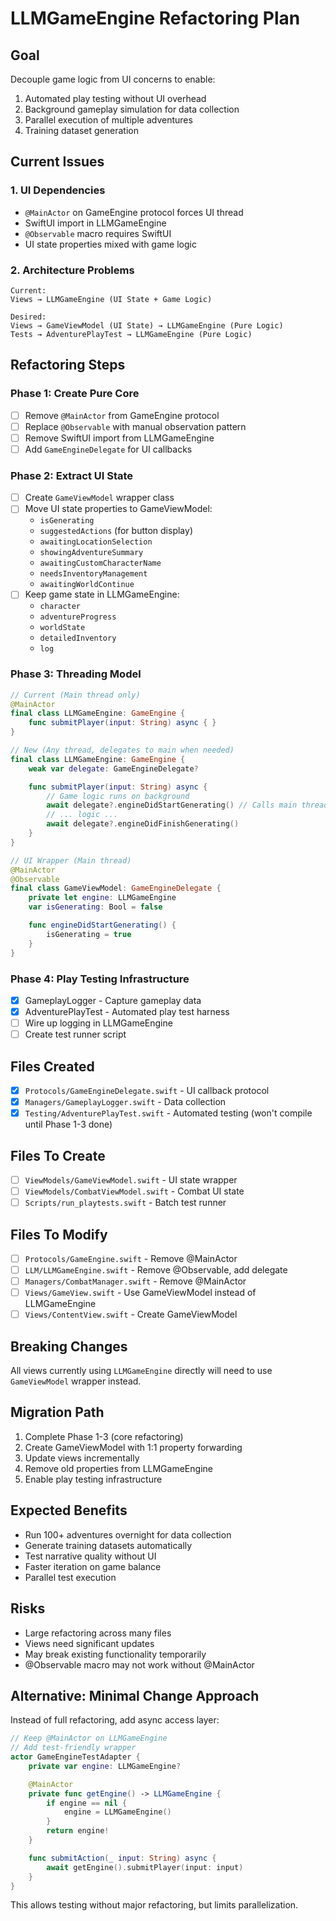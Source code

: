 # LLMGameEngine Refactoring Plan

## Goal
Decouple game logic from UI concerns to enable:
1. Automated play testing without UI overhead
2. Background gameplay simulation for data collection
3. Parallel execution of multiple adventures
4. Training dataset generation

## Current Issues

### 1. UI Dependencies
- `@MainActor` on GameEngine protocol forces UI thread
- SwiftUI import in LLMGameEngine
- `@Observable` macro requires SwiftUI
- UI state properties mixed with game logic

### 2. Architecture Problems
```
Current:
Views → LLMGameEngine (UI State + Game Logic)

Desired:
Views → GameViewModel (UI State) → LLMGameEngine (Pure Logic)
Tests → AdventurePlayTest → LLMGameEngine (Pure Logic)
```

## Refactoring Steps

### Phase 1: Create Pure Core
- [ ] Remove `@MainActor` from GameEngine protocol
- [ ] Replace `@Observable` with manual observation pattern
- [ ] Remove SwiftUI import from LLMGameEngine
- [ ] Add `GameEngineDelegate` for UI callbacks

### Phase 2: Extract UI State
- [ ] Create `GameViewModel` wrapper class
- [ ] Move UI state properties to GameViewModel:
  - `isGenerating`
  - `suggestedActions` (for button display)
  - `awaitingLocationSelection`
  - `showingAdventureSummary`
  - `awaitingCustomCharacterName`
  - `needsInventoryManagement`
  - `awaitingWorldContinue`
- [ ] Keep game state in LLMGameEngine:
  - `character`
  - `adventureProgress`
  - `worldState`
  - `detailedInventory`
  - `log`

### Phase 3: Threading Model
```swift
// Current (Main thread only)
@MainActor
final class LLMGameEngine: GameEngine {
    func submitPlayer(input: String) async { }
}

// New (Any thread, delegates to main when needed)
final class LLMGameEngine: GameEngine {
    weak var delegate: GameEngineDelegate?

    func submitPlayer(input: String) async {
        // Game logic runs on background
        await delegate?.engineDidStartGenerating() // Calls main thread
        // ... logic ...
        await delegate?.engineDidFinishGenerating()
    }
}

// UI Wrapper (Main thread)
@MainActor
@Observable
final class GameViewModel: GameEngineDelegate {
    private let engine: LLMGameEngine
    var isGenerating: Bool = false

    func engineDidStartGenerating() {
        isGenerating = true
    }
}
```

### Phase 4: Play Testing Infrastructure
- [x] GameplayLogger - Capture gameplay data
- [x] AdventurePlayTest - Automated play test harness
- [ ] Wire up logging in LLMGameEngine
- [ ] Create test runner script

## Files Created
- [x] `Protocols/GameEngineDelegate.swift` - UI callback protocol
- [x] `Managers/GameplayLogger.swift` - Data collection
- [x] `Testing/AdventurePlayTest.swift` - Automated testing (won't compile until Phase 1-3 done)

## Files To Create
- [ ] `ViewModels/GameViewModel.swift` - UI state wrapper
- [ ] `ViewModels/CombatViewModel.swift` - Combat UI state
- [ ] `Scripts/run_playtests.swift` - Batch test runner

## Files To Modify
- [ ] `Protocols/GameEngine.swift` - Remove @MainActor
- [ ] `LLM/LLMGameEngine.swift` - Remove @Observable, add delegate
- [ ] `Managers/CombatManager.swift` - Remove @MainActor
- [ ] `Views/GameView.swift` - Use GameViewModel instead of LLMGameEngine
- [ ] `Views/ContentView.swift` - Create GameViewModel

## Breaking Changes
All views currently using `LLMGameEngine` directly will need to use `GameViewModel` wrapper instead.

## Migration Path
1. Complete Phase 1-3 (core refactoring)
2. Create GameViewModel with 1:1 property forwarding
3. Update views incrementally
4. Remove old properties from LLMGameEngine
5. Enable play testing infrastructure

## Expected Benefits
- Run 100+ adventures overnight for data collection
- Generate training datasets automatically
- Test narrative quality without UI
- Faster iteration on game balance
- Parallel test execution

## Risks
- Large refactoring across many files
- Views need significant updates
- May break existing functionality temporarily
- @Observable macro may not work without @MainActor

## Alternative: Minimal Change Approach
Instead of full refactoring, add async access layer:
```swift
// Keep @MainActor on LLMGameEngine
// Add test-friendly wrapper
actor GameEngineTestAdapter {
    private var engine: LLMGameEngine?

    @MainActor
    private func getEngine() -> LLMGameEngine {
        if engine == nil {
            engine = LLMGameEngine()
        }
        return engine!
    }

    func submitAction(_ input: String) async {
        await getEngine().submitPlayer(input: input)
    }
}
```

This allows testing without major refactoring, but limits parallelization.
